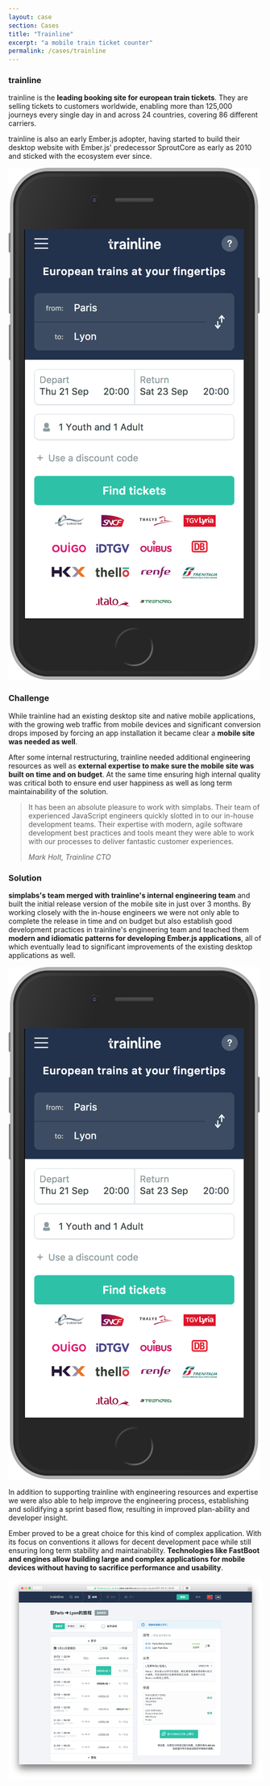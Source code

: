 ```yaml
---
layout: case
section: Cases
title: "Trainline"
excerpt: "a mobile train ticket counter"
permalink: /cases/trainline
---
```


<div class="row content-section">
  <div class="col-xs-12 col-sm-6 col-sm-push-6 col-md-5 col-md-push-5 col-md-offset-1">
    <h3>trainline</h3>
    <p>trainline is the <strong>leading booking site for european train tickets</strong>. They are selling tickets to customers worldwide, enabling more than 125,000 journeys every single day in and across 24 countries, covering 86 different carriers.</p>
    <p>trainline is also an early Ember.js adopter, having started to build their desktop website with Ember.js' predecessor SproutCore as early as 2010 and sticked with the ecosystem ever since.</p>
  </div>
  <div class="col-xs-6 col-xs-offset-3 col-sm-4 col-sm-pull-6 col-sm-offset-1 col-md-3 col-md-offset-2">
    <img src="/images/cases/trainline/mobile.png" class="img-responsive">
  </div>
</div>

<div class="row content-section emphasis">
  <div class="col-xs-12 col-md-10 col-md-offset-1">
    <h3>Challenge</h3>
    <p>While trainline had an existing desktop site and native mobile applications, with the growing web traffic from mobile devices and significant conversion drops imposed by forcing an app installation it became clear a <strong>mobile site was needed as well</strong>.</p>
    <p>After some internal restructuring, trainline needed additional engineering resources as well as <strong>external expertise to make sure the mobile site was built on time and on budget</strong>. At the same time ensuring high internal quality was critical both to ensure end user happiness as well as long term maintainability of the solution.</p>
  </div>
</div>

<div class="secondary-banner quote-banner">
  <div class="container">
    <div class="row content-section">
      <div class="col-xs-12 col-md-10 col-md-offset-1">
        <blockquote>
          <p>It has been an absolute pleasure to work with simplabs. Their team of experienced JavaScript engineers quickly slotted in to our in-house development teams. Their expertise with modern, agile software development best practices and tools meant they were able to work with our processes to deliver fantastic customer experiences.</p>
          <footer><cite>Mark Holt, Trainline CTO</cite></footer>
        </blockquote>
      </div>
    </div>
  </div>
</div>

<div class="row content-section">
  <div class="col-xs-12 col-sm-6 col-md-5 col-md-offset-1">
    <h3>Solution</h3>
    <p><strong>simplabs's team merged with trainline's internal engineering team</strong> and built the initial release version of the mobile site in just over 3 months. By working closely with the in-house engineers we were not only able to complete the release in time and on budget but also establish good development practices in trainline's engineering team and teached them <strong>modern and idiomatic patterns for developing Ember.js applications</strong>, all of which eventually lead to significant improvements of the existing desktop applications as well.</p>
  </div>
  <div class="col-xs-6 col-xs-offset-3 col-sm-4 col-sm-offset-1 col-md-3 col-md-offset-1">
    <img src="/images/cases/trainline/mobile.png" class="img-responsive">
  </div>
</div>

<div class="row content-section">
  <div class="col-xs-12 col-sm-6 col-sm-push-6 col-md-5 col-md-offset-1 col-md-push-5">
    <p>In addition to supporting trainline with engineering resources and expertise we were also able to help improve the engineering process, establishing and solidifying a sprint based flow, resulting in improved plan-ability and developer insight.</p>
    <p>Ember proved to be a great choice for this kind of complex application. With its focus on conventions it allows for decent development pace while still ensuring long term stability and maintainability. <strong>Technologies like FastBoot and engines allow building large and complex applications for mobile devices without having to sacrifice performance and usability</strong>.</p>
  </div>
  <div class="col-xs-10 col-xs-offset-1 col-sm-6 col-sm-offset-0 col-sm-pull-6 col-md-5 col-md-offset-1">
    <img src="/images/cases/trainline/desktop.png" class="img-responsive">
  </div>
</div>
